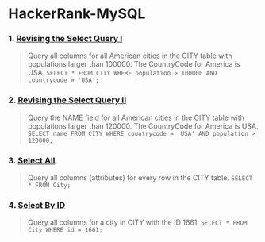 # HackerRank-MySQL

### 1. [Revising the Select Query I](https://www.hackerrank.com/challenges/revising-the-select-query/problem?isFullScreen=true)
> Query all columns for all American cities in the CITY table with populations larger than 100000. The CountryCode for America is USA.
  `SELECT * FROM CITY WHERE population > 100000 AND countrycode = 'USA';`
### 2. [Revising the Select Query II](https://www.hackerrank.com/challenges/revising-the-select-query-2/problem?isFullScreen=true)
> Query the NAME field for all American cities in the CITY table with populations larger than 120000. The CountryCode for America is USA.
  `SELECT name FROM CITY WHERE countrycode = 'USA' AND population > 120000;`
### 3. [Select All](https://www.hackerrank.com/challenges/select-all-sql/problem?isFullScreen=true)
> Query all columns (attributes) for every row in the CITY table.
  `SELECT * FROM City;`
### 4. [Select By ID](https://www.hackerrank.com/challenges/select-by-id/problem?isFullScreen=true)
> Query all columns for a city in CITY with the ID 1661.
  `SELECT * FROM City WHERE id = 1661;`
